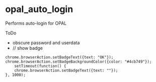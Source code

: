 # opal_auto_login
Performs auto-login for OPAL

ToDo
 - obscure password and userdata
 - // show badge
```
chrome.browserAction.setBadgeText({text: "OK"});
chrome.browserAction.setBadgeBackgroundColor({color: "#4cb749"});
	setTimeout(function() {
	chrome.browserAction.setBadgeText({text: ""});
}, 1000);
```
